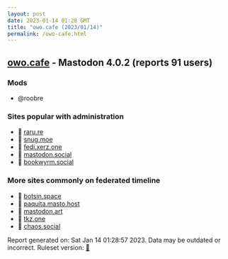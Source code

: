 ```yaml
---
layout: post
date: 2023-01-14 01:28 GMT
title: "owo.cafe (2023/01/14)"
permalink: /owo-cafe.html
---
```


## [owo.cafe](https://owo.cafe) - Mastodon 4.0.2 (reports 91 users)

### Mods
 * @roobre

### Sites popular with administration

* 🐘 [raru.re](/raru-re.html)
* 🐘 [snug.moe](/snug-moe.html)
* 🐘 [fedi.xerz.one](/fedi-xerz-one.html)
* 🐘 [mastodon.social](/mastodon-social.html)
* 🐘 [bookwyrm.social](/bookwyrm-social.html)

### More sites commonly on federated timeline

* 🐘 [botsin.space](/botsin-space.html)
* 🐘 [paquita.masto.host](/paquita-masto-host.html)
* 🐘 [mastodon.art](/mastodon-art.html)
* 🐘 [tkz.one](/tkz-one.html)
* 🐘 [chaos.social](/chaos-social.html)

Report generated on: Sat Jan 14 01:28:57 2023. Data may be outdated or incorrect.
Ruleset version: [🧁](/version-cupcake)
